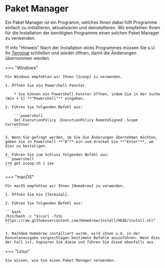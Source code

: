 # Paket Manager

Ein Paket Manager ist ein Programm, welches Ihnen dabei hilft Programme einfach zu installieren, aktualisieren und deinstallieren.
Wir empfehlen Ihnen für die Installation der benötigten Programme einen solchen Paket Manager zu verwenden.

!!! info "Hinweis"
    Nach der Installation eines Programmes müssen Sie u.U. Ihr [Terminal] schließen und wieder öffnen, damit die Änderungen übernommen werden.

=== "Windows"

    Für Windows empfehlen wir Ihnen [Scoop] zu verwenden.

    1. Öffnen Sie ein Powershell-Fenster.

        * Sie können ein Powershell-Fenster öffnen, indem Sie in der Suche (Win + S) **"Powershell"** eingeben.

    2. Führen Sie folgenden Befehl aus:

        ```powershell
        Set-ExecutionPolicy -ExecutionPolicy RemoteSigned -Scope CurrentUser
        ```
    
    3. Wenn Sie gefragt werden, ob Sie die Änderungen übernehmen möchten, geben Sie in Powershell **"A"** ein und drücken Sie **"Enter"**, um dies zu bestätigen.

    4. Führen Sie zum Schluss folgenden Befehl aus:
    ```powershell
    irm get.scoop.sh | iex
    ```
=== "macOS"

    Für macOS empfehlen wir Ihnen [Homebrew] zu verwenden.

    1. Öffnen Sie ein [Terminal].

    2. Führen Sie folgenden Befehl aus:

    ```bash
    /bin/bash -c "$(curl -fsSL https://raw.githubusercontent.com/Homebrew/install/HEAD/install.sh)"
    ```

    3. Nachdem Homebrew installiert wurde, wird ihnen u.U. in der Konsolenausgabe vorgeschlagen bestimmte Befehle auszuführen. Wenn dies der Fall ist, kopieren Sie diese und führen Sie diese ebenfalls aus.

=== "Linux"

    Sie wissen, wie Sie einen Paket Manager verwenden.

[Scoop]: https://scoop.sh/
[Homebrew]: https://brew.sh/
[Terminal]: /preparation/terminal/
